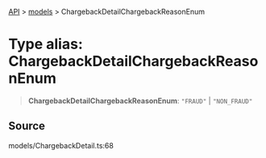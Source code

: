 [API](../../index.md) > [models](../index.md) > ChargebackDetailChargebackReasonEnum

# Type alias: ChargebackDetailChargebackReasonEnum

> **ChargebackDetailChargebackReasonEnum**: `"FRAUD"` \| `"NON_FRAUD"`

## Source

models/ChargebackDetail.ts:68
